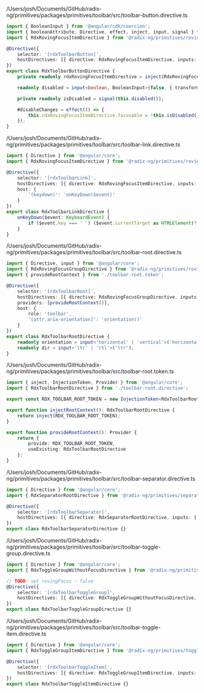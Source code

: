 /Users/josh/Documents/GitHub/radix-ng/primitives/packages/primitives/toolbar/src/toolbar-button.directive.ts
```typescript
import { BooleanInput } from '@angular/cdk/coercion';
import { booleanAttribute, Directive, effect, inject, input, signal } from '@angular/core';
import { RdxRovingFocusItemDirective } from '@radix-ng/primitives/roving-focus';

@Directive({
    selector: '[rdxToolbarButton]',
    hostDirectives: [{ directive: RdxRovingFocusItemDirective, inputs: ['focusable'] }]
})
export class RdxToolbarButtonDirective {
    private readonly rdxRovingFocusItemDirective = inject(RdxRovingFocusItemDirective);

    readonly disabled = input<boolean, BooleanInput>(false, { transform: booleanAttribute });

    private readonly isDisabled = signal(this.disabled());

    #disableChanges = effect(() => {
        this.rdxRovingFocusItemDirective.focusable = !this.isDisabled();
    });
}

```
/Users/josh/Documents/GitHub/radix-ng/primitives/packages/primitives/toolbar/src/toolbar-link.directive.ts
```typescript
import { Directive } from '@angular/core';
import { RdxRovingFocusItemDirective } from '@radix-ng/primitives/roving-focus';

@Directive({
    selector: '[rdxToolbarLink]',
    hostDirectives: [{ directive: RdxRovingFocusItemDirective, inputs: ['focusable'] }],
    host: {
        '(keydown)': 'onKeyDown($event)'
    }
})
export class RdxToolbarLinkDirective {
    onKeyDown($event: KeyboardEvent) {
        if ($event.key === ' ') ($event.currentTarget as HTMLElement)?.click();
    }
}

```
/Users/josh/Documents/GitHub/radix-ng/primitives/packages/primitives/toolbar/src/toolbar-root.directive.ts
```typescript
import { Directive, input } from '@angular/core';
import { RdxRovingFocusGroupDirective } from '@radix-ng/primitives/roving-focus';
import { provideRootContext } from './toolbar-root.token';

@Directive({
    selector: '[rdxToolbarRoot]',
    hostDirectives: [{ directive: RdxRovingFocusGroupDirective, inputs: ['dir', 'orientation', 'loop'] }],
    providers: [provideRootContext()],
    host: {
        role: 'toolbar',
        '[attr.aria-orientation]': 'orientation()'
    }
})
export class RdxToolbarRootDirective {
    readonly orientation = input<'horizontal' | 'vertical'>('horizontal');
    readonly dir = input<'ltr' | 'rtl'>('ltr');
}

```
/Users/josh/Documents/GitHub/radix-ng/primitives/packages/primitives/toolbar/src/toolbar-root.token.ts
```typescript
import { inject, InjectionToken, Provider } from '@angular/core';
import { RdxToolbarRootDirective } from './toolbar-root.directive';

export const RDX_TOOLBAR_ROOT_TOKEN = new InjectionToken<RdxToolbarRootDirective>('RdxToolbarRootDirective');

export function injectRootContext(): RdxToolbarRootDirective {
    return inject(RDX_TOOLBAR_ROOT_TOKEN);
}

export function provideRootContext(): Provider {
    return {
        provide: RDX_TOOLBAR_ROOT_TOKEN,
        useExisting: RdxToolbarRootDirective
    };
}

```
/Users/josh/Documents/GitHub/radix-ng/primitives/packages/primitives/toolbar/src/toolbar-separator.directive.ts
```typescript
import { Directive } from '@angular/core';
import { RdxSeparatorRootDirective } from '@radix-ng/primitives/separator';

@Directive({
    selector: '[rdxToolbarSeparator]',
    hostDirectives: [{ directive: RdxSeparatorRootDirective, inputs: ['orientation', 'decorative'] }]
})
export class RdxToolbarSeparatorDirective {}

```
/Users/josh/Documents/GitHub/radix-ng/primitives/packages/primitives/toolbar/src/toolbar-toggle-group.directive.ts
```typescript
import { Directive } from '@angular/core';
import { RdxToggleGroupWithoutFocusDirective } from '@radix-ng/primitives/toggle-group';

// TODO: set rovingFocus - false
@Directive({
    selector: '[rdxToolbarToggleGroup]',
    hostDirectives: [{ directive: RdxToggleGroupWithoutFocusDirective, inputs: ['value', 'type', 'disabled'] }]
})
export class RdxToolbarToggleGroupDirective {}

```
/Users/josh/Documents/GitHub/radix-ng/primitives/packages/primitives/toolbar/src/toolbar-toggle-item.directive.ts
```typescript
import { Directive } from '@angular/core';
import { RdxToggleGroupItemDirective } from '@radix-ng/primitives/toggle-group';

@Directive({
    selector: '[rdxToolbarToggleItem]',
    hostDirectives: [{ directive: RdxToggleGroupItemDirective, inputs: ['value', 'disabled'] }]
})
export class RdxToolbarToggleItemDirective {}

```
